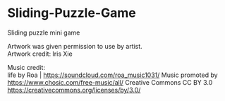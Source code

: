 # Sliding-Puzzle-Game
Sliding puzzle mini game

Artwork was given permission to use by artist. <br />
Artwork credit: Iris Xie 

Music credit: <br />
life by Roa | https://soundcloud.com/roa_music1031/
Music promoted by https://www.chosic.com/free-music/all/
Creative Commons CC BY 3.0
https://creativecommons.org/licenses/by/3.0/
